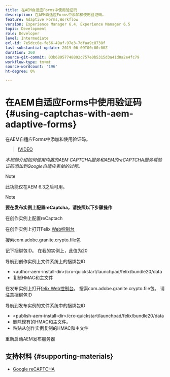 ```yaml
---
title: 在AEM自适应Forms中使用验证码
description: 在AEM自适应Forms中添加和使用验证码。
feature: Adaptive Forms,Workflow
version: Experience Manager 6.4, Experience Manager 6.5
topic: Development
role: Developer
level: Intermediate
exl-id: 7e5dcc6e-fe56-49af-97e3-7dfaa9c8738f
last-substantial-update: 2019-06-09T00:00:00Z
duration: 260
source-git-commit: 03b68057748892c757e0b5315d3a41d0a2e4fc79
workflow-type: tm+mt
source-wordcount: '196'
ht-degree: 0%

---
```


# 在AEM自适应Forms中使用验证码{#using-captchas-with-aem-adaptive-forms}

在AEM自适应Forms中添加和使用验证码。

>[!VIDEO](https://video.tv.adobe.com/v/39207?quality=12&learn=on&captions=chi_hans)

*本视频介绍如何使用内置的AEM CAPTCHA服务和AEM的reCAPTCHA服务将验证码添加到Google自适应表单的过程。*

>[!NOTE]
>
>此功能仅在AEM 6.3之后可用。

>[!NOTE]
>
>**要在发布实例上配置reCaptcha，请按照以下步骤操作**
>
>在创作实例上配置reCaptach
>
>在创作实例上打开Felix [Web控制台](http://localhost:4502/system/console/bundles)
>
>搜索com.adobe.granite.crypto.file包
>
>记下捆绑包ID。 在我的实例上，此值为20
>
>导航到创作实例上文件系统上的捆绑包ID
>
>* &lt;author-aem-install-dir>/crx-quickstart/launchpad/felix/bundle20/data
>* 复制HMAC和主文件
>
>在发布实例上打开[felix Web控制台](http://localhost:4502/system/console/bundles)。 搜索com.adobe.granite.crypto.file包。 请注意捆绑包ID
>
>导航到发布实例的文件系统中的捆绑包ID
>
>* &lt;publish-aem-install-dir>/crx-quickstart/launchpad/felix/bundle20/data
>* 删除现有的HMAC和主文件。
>* 粘贴从创作实例复制的HMAC和主文件
>
>重新启动AEM发布服务器

## 支持材料 {#supporting-materials}

* [Google reCAPTCHA](https://www.google.com/recaptcha)
